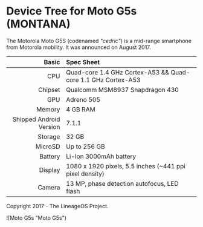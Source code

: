 Device Tree for Moto G5s (MONTANA)
===========================================

The Motorola Moto G5S (codenamed _"cedric"_) is a mid-range smartphone from Motorola mobility.
It was announced on August 2017.

Basic   | Spec Sheet
-------:|:-------------------------
CPU     | Quad-core 1.4 GHz Cortex-A53 && Quad-core 1.1 GHz Cortex-A53
Chipset | Qualcomm MSM8937 Snapdragon 430
GPU     | Adreno 505
Memory  | 4 GB RAM
Shipped Android Version | 7.1.1
Storage | 32 GB
MicroSD | Up to 256 GB
Battery | Li-Ion 3000mAh battery
Display | 1080 x 1920 pixels, 5.5 inches (~441 ppi pixel density)
Camera  | 13 MP, phase detection autofocus, LED flash

Copyright 2017 - The LineageOS Project.

![Moto G5s  "Moto G5s")
